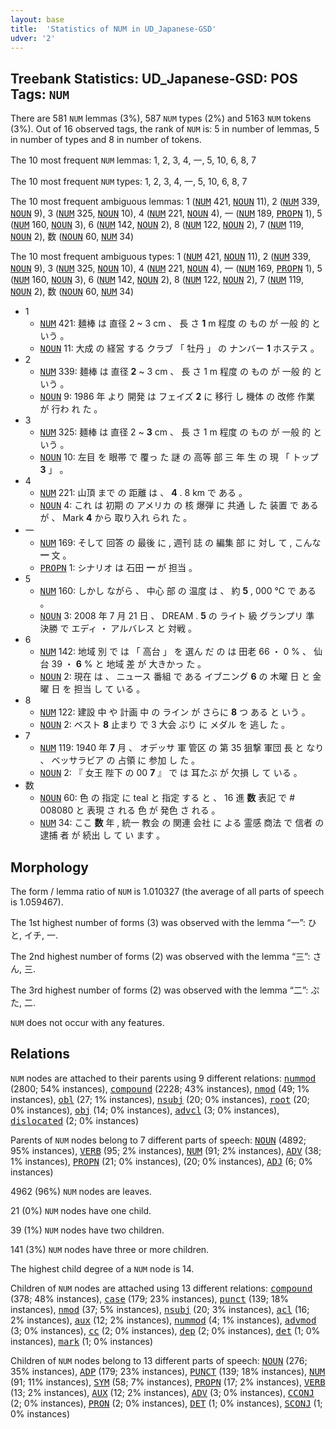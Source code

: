 ```yaml
---
layout: base
title:  'Statistics of NUM in UD_Japanese-GSD'
udver: '2'
---
```


## Treebank Statistics: UD_Japanese-GSD: POS Tags: `NUM`

There are 581 `NUM` lemmas (3%), 587 `NUM` types (2%) and 5163 `NUM` tokens (3%).
Out of 16 observed tags, the rank of `NUM` is: 5 in number of lemmas, 5 in number of types and 8 in number of tokens.

The 10 most frequent `NUM` lemmas: 1, 2, 3, 4, 一, 5, 10, 6, 8, 7

The 10 most frequent `NUM` types:  1, 2, 3, 4, 一, 5, 10, 6, 8, 7

The 10 most frequent ambiguous lemmas: 1 (<tt><a href="ja_gsd-pos-NUM.html">NUM</a></tt> 421, <tt><a href="ja_gsd-pos-NOUN.html">NOUN</a></tt> 11), 2 (<tt><a href="ja_gsd-pos-NUM.html">NUM</a></tt> 339, <tt><a href="ja_gsd-pos-NOUN.html">NOUN</a></tt> 9), 3 (<tt><a href="ja_gsd-pos-NUM.html">NUM</a></tt> 325, <tt><a href="ja_gsd-pos-NOUN.html">NOUN</a></tt> 10), 4 (<tt><a href="ja_gsd-pos-NUM.html">NUM</a></tt> 221, <tt><a href="ja_gsd-pos-NOUN.html">NOUN</a></tt> 4), 一 (<tt><a href="ja_gsd-pos-NUM.html">NUM</a></tt> 189, <tt><a href="ja_gsd-pos-PROPN.html">PROPN</a></tt> 1), 5 (<tt><a href="ja_gsd-pos-NUM.html">NUM</a></tt> 160, <tt><a href="ja_gsd-pos-NOUN.html">NOUN</a></tt> 3), 6 (<tt><a href="ja_gsd-pos-NUM.html">NUM</a></tt> 142, <tt><a href="ja_gsd-pos-NOUN.html">NOUN</a></tt> 2), 8 (<tt><a href="ja_gsd-pos-NUM.html">NUM</a></tt> 122, <tt><a href="ja_gsd-pos-NOUN.html">NOUN</a></tt> 2), 7 (<tt><a href="ja_gsd-pos-NUM.html">NUM</a></tt> 119, <tt><a href="ja_gsd-pos-NOUN.html">NOUN</a></tt> 2), 数 (<tt><a href="ja_gsd-pos-NOUN.html">NOUN</a></tt> 60, <tt><a href="ja_gsd-pos-NUM.html">NUM</a></tt> 34)

The 10 most frequent ambiguous types:  1 (<tt><a href="ja_gsd-pos-NUM.html">NUM</a></tt> 421, <tt><a href="ja_gsd-pos-NOUN.html">NOUN</a></tt> 11), 2 (<tt><a href="ja_gsd-pos-NUM.html">NUM</a></tt> 339, <tt><a href="ja_gsd-pos-NOUN.html">NOUN</a></tt> 9), 3 (<tt><a href="ja_gsd-pos-NUM.html">NUM</a></tt> 325, <tt><a href="ja_gsd-pos-NOUN.html">NOUN</a></tt> 10), 4 (<tt><a href="ja_gsd-pos-NUM.html">NUM</a></tt> 221, <tt><a href="ja_gsd-pos-NOUN.html">NOUN</a></tt> 4), 一 (<tt><a href="ja_gsd-pos-NUM.html">NUM</a></tt> 169, <tt><a href="ja_gsd-pos-PROPN.html">PROPN</a></tt> 1), 5 (<tt><a href="ja_gsd-pos-NUM.html">NUM</a></tt> 160, <tt><a href="ja_gsd-pos-NOUN.html">NOUN</a></tt> 3), 6 (<tt><a href="ja_gsd-pos-NUM.html">NUM</a></tt> 142, <tt><a href="ja_gsd-pos-NOUN.html">NOUN</a></tt> 2), 8 (<tt><a href="ja_gsd-pos-NUM.html">NUM</a></tt> 122, <tt><a href="ja_gsd-pos-NOUN.html">NOUN</a></tt> 2), 7 (<tt><a href="ja_gsd-pos-NUM.html">NUM</a></tt> 119, <tt><a href="ja_gsd-pos-NOUN.html">NOUN</a></tt> 2), 数 (<tt><a href="ja_gsd-pos-NOUN.html">NOUN</a></tt> 60, <tt><a href="ja_gsd-pos-NUM.html">NUM</a></tt> 34)


* 1
  * <tt><a href="ja_gsd-pos-NUM.html">NUM</a></tt> 421: 麺棒 は 直径 2 ~ 3 cm 、 長 さ <b>1</b> m 程度 の もの が 一般 的 と いう 。
  * <tt><a href="ja_gsd-pos-NOUN.html">NOUN</a></tt> 11: 大成 の 経営 する クラブ 「 牡丹 」 の ナンバー <b>1</b> ホステス 。
* 2
  * <tt><a href="ja_gsd-pos-NUM.html">NUM</a></tt> 339: 麺棒 は 直径 <b>2</b> ~ 3 cm 、 長 さ 1 m 程度 の もの が 一般 的 と いう 。
  * <tt><a href="ja_gsd-pos-NOUN.html">NOUN</a></tt> 9: 1986 年 より 開発 は フェイズ <b>2</b> に 移行 し 機体 の 改修 作業 が 行わ れ た 。
* 3
  * <tt><a href="ja_gsd-pos-NUM.html">NUM</a></tt> 325: 麺棒 は 直径 2 ~ <b>3</b> cm 、 長 さ 1 m 程度 の もの が 一般 的 と いう 。
  * <tt><a href="ja_gsd-pos-NOUN.html">NOUN</a></tt> 10: 左目 を 眼帯 で 覆っ た 謎 の 高等 部 三 年 生 の 現 「 トップ <b>3</b> 」 。
* 4
  * <tt><a href="ja_gsd-pos-NUM.html">NUM</a></tt> 221: 山頂 まで の 距離 は 、 <b>4</b> . 8 km で ある 。
  * <tt><a href="ja_gsd-pos-NOUN.html">NOUN</a></tt> 4: これ は 初期 の アメリカ の 核 爆弾 に 共通 し た 装置 で ある が 、 Mark <b>4</b> から 取り入れ られ た 。
* 一
  * <tt><a href="ja_gsd-pos-NUM.html">NUM</a></tt> 169: そして 回答 の 最後 に , 週刊 誌 の 編集 部 に 対し て , こんな <b>一</b> 文 。
  * <tt><a href="ja_gsd-pos-PROPN.html">PROPN</a></tt> 1: シナリオ は 石田 <b>一</b> が 担当 。
* 5
  * <tt><a href="ja_gsd-pos-NUM.html">NUM</a></tt> 160: しかし ながら 、 中心 部 の 温度 は 、 約 <b>5</b> , 000 °C で ある 。
  * <tt><a href="ja_gsd-pos-NOUN.html">NOUN</a></tt> 3: 2008 年 7 月 21 日 、 DREAM . <b>5</b> の ライト 級 グランプリ 準 決勝 で エディ ・ アルバレス と 対戦 。
* 6
  * <tt><a href="ja_gsd-pos-NUM.html">NUM</a></tt> 142: 地域 別 で は 「 高台 」 を 選ん だ の は 田老 66 ・ 0 % 、 仙台 39 ・ <b>6</b> % と 地域 差 が 大きかっ た 。
  * <tt><a href="ja_gsd-pos-NOUN.html">NOUN</a></tt> 2: 現在 は 、 ニュース 番組 で ある イブニング <b>6</b> の 木曜 日 と 金曜 日 を 担当 し て いる 。
* 8
  * <tt><a href="ja_gsd-pos-NUM.html">NUM</a></tt> 122: 建設 中 や 計画 中 の ライン が さらに <b>8</b> つ ある と いう 。
  * <tt><a href="ja_gsd-pos-NOUN.html">NOUN</a></tt> 2: ベスト <b>8</b> 止まり で 3 大会 ぶり に メダル を 逃し た 。
* 7
  * <tt><a href="ja_gsd-pos-NUM.html">NUM</a></tt> 119: 1940 年 <b>7</b> 月 、 オデッサ 軍 管区 の 第 35 狙撃 軍団 長 と なり 、 ベッサラビア の 占領 に 参加 し た 。
  * <tt><a href="ja_gsd-pos-NOUN.html">NOUN</a></tt> 2: 『 女王 陛下 の 00 <b>7</b> 』 で は 耳たぶ が 欠損 し て いる 。
* 数
  * <tt><a href="ja_gsd-pos-NOUN.html">NOUN</a></tt> 60: 色 の 指定 に teal と 指定 する と 、 16 進 <b>数</b> 表記 で # 008080 と 表現 さ れる 色 が 発色 さ れる 。
  * <tt><a href="ja_gsd-pos-NUM.html">NUM</a></tt> 34: ここ <b>数</b> 年 , 統一 教会 の 関連 会社 に よる 霊感 商法 で 信者 の 逮捕 者 が 続出 し て い ます 。

## Morphology

The form / lemma ratio of `NUM` is 1.010327 (the average of all parts of speech is 1.059467).

The 1st highest number of forms (3) was observed with the lemma “一”: ひと, イチ, 一.

The 2nd highest number of forms (2) was observed with the lemma “三”: さん, 三.

The 3rd highest number of forms (2) was observed with the lemma “二”: ぷた, 二.

`NUM` does not occur with any features.


## Relations

`NUM` nodes are attached to their parents using 9 different relations: <tt><a href="ja_gsd-dep-nummod.html">nummod</a></tt> (2800; 54% instances), <tt><a href="ja_gsd-dep-compound.html">compound</a></tt> (2228; 43% instances), <tt><a href="ja_gsd-dep-nmod.html">nmod</a></tt> (49; 1% instances), <tt><a href="ja_gsd-dep-obl.html">obl</a></tt> (27; 1% instances), <tt><a href="ja_gsd-dep-nsubj.html">nsubj</a></tt> (20; 0% instances), <tt><a href="ja_gsd-dep-root.html">root</a></tt> (20; 0% instances), <tt><a href="ja_gsd-dep-obj.html">obj</a></tt> (14; 0% instances), <tt><a href="ja_gsd-dep-advcl.html">advcl</a></tt> (3; 0% instances), <tt><a href="ja_gsd-dep-dislocated.html">dislocated</a></tt> (2; 0% instances)

Parents of `NUM` nodes belong to 7 different parts of speech: <tt><a href="ja_gsd-pos-NOUN.html">NOUN</a></tt> (4892; 95% instances), <tt><a href="ja_gsd-pos-VERB.html">VERB</a></tt> (95; 2% instances), <tt><a href="ja_gsd-pos-NUM.html">NUM</a></tt> (91; 2% instances), <tt><a href="ja_gsd-pos-ADV.html">ADV</a></tt> (38; 1% instances), <tt><a href="ja_gsd-pos-PROPN.html">PROPN</a></tt> (21; 0% instances),  (20; 0% instances), <tt><a href="ja_gsd-pos-ADJ.html">ADJ</a></tt> (6; 0% instances)

4962 (96%) `NUM` nodes are leaves.

21 (0%) `NUM` nodes have one child.

39 (1%) `NUM` nodes have two children.

141 (3%) `NUM` nodes have three or more children.

The highest child degree of a `NUM` node is 14.

Children of `NUM` nodes are attached using 13 different relations: <tt><a href="ja_gsd-dep-compound.html">compound</a></tt> (378; 48% instances), <tt><a href="ja_gsd-dep-case.html">case</a></tt> (179; 23% instances), <tt><a href="ja_gsd-dep-punct.html">punct</a></tt> (139; 18% instances), <tt><a href="ja_gsd-dep-nmod.html">nmod</a></tt> (37; 5% instances), <tt><a href="ja_gsd-dep-nsubj.html">nsubj</a></tt> (20; 3% instances), <tt><a href="ja_gsd-dep-acl.html">acl</a></tt> (16; 2% instances), <tt><a href="ja_gsd-dep-aux.html">aux</a></tt> (12; 2% instances), <tt><a href="ja_gsd-dep-nummod.html">nummod</a></tt> (4; 1% instances), <tt><a href="ja_gsd-dep-advmod.html">advmod</a></tt> (3; 0% instances), <tt><a href="ja_gsd-dep-cc.html">cc</a></tt> (2; 0% instances), <tt><a href="ja_gsd-dep-dep.html">dep</a></tt> (2; 0% instances), <tt><a href="ja_gsd-dep-det.html">det</a></tt> (1; 0% instances), <tt><a href="ja_gsd-dep-mark.html">mark</a></tt> (1; 0% instances)

Children of `NUM` nodes belong to 13 different parts of speech: <tt><a href="ja_gsd-pos-NOUN.html">NOUN</a></tt> (276; 35% instances), <tt><a href="ja_gsd-pos-ADP.html">ADP</a></tt> (179; 23% instances), <tt><a href="ja_gsd-pos-PUNCT.html">PUNCT</a></tt> (139; 18% instances), <tt><a href="ja_gsd-pos-NUM.html">NUM</a></tt> (91; 11% instances), <tt><a href="ja_gsd-pos-SYM.html">SYM</a></tt> (58; 7% instances), <tt><a href="ja_gsd-pos-PROPN.html">PROPN</a></tt> (17; 2% instances), <tt><a href="ja_gsd-pos-VERB.html">VERB</a></tt> (13; 2% instances), <tt><a href="ja_gsd-pos-AUX.html">AUX</a></tt> (12; 2% instances), <tt><a href="ja_gsd-pos-ADV.html">ADV</a></tt> (3; 0% instances), <tt><a href="ja_gsd-pos-CCONJ.html">CCONJ</a></tt> (2; 0% instances), <tt><a href="ja_gsd-pos-PRON.html">PRON</a></tt> (2; 0% instances), <tt><a href="ja_gsd-pos-DET.html">DET</a></tt> (1; 0% instances), <tt><a href="ja_gsd-pos-SCONJ.html">SCONJ</a></tt> (1; 0% instances)

